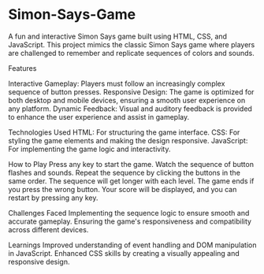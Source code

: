 # Simon-Says-Game
A fun and interactive Simon Says game built using HTML, CSS, and JavaScript. This project mimics the classic Simon Says game where players are challenged to remember and replicate sequences of colors and sounds.


Features

Interactive Gameplay: Players must follow an increasingly complex sequence of button presses.
Responsive Design: The game is optimized for both desktop and mobile devices, ensuring a smooth user experience on any platform.
Dynamic Feedback: Visual and auditory feedback is provided to enhance the user experience and assist in gameplay.

Technologies Used
HTML: For structuring the game interface.
CSS: For styling the game elements and making the design responsive.
JavaScript: For implementing the game logic and interactivity.

How to Play
Press any key to start the game.
Watch the sequence of button flashes and sounds.
Repeat the sequence by clicking the buttons in the same order.
The sequence will get longer with each level.
The game ends if you press the wrong button. Your score will be displayed, and you can restart by pressing any key.

Challenges Faced
Implementing the sequence logic to ensure smooth and accurate gameplay.
Ensuring the game's responsiveness and compatibility across different devices.

Learnings
Improved understanding of event handling and DOM manipulation in JavaScript.
Enhanced CSS skills by creating a visually appealing and responsive design.

